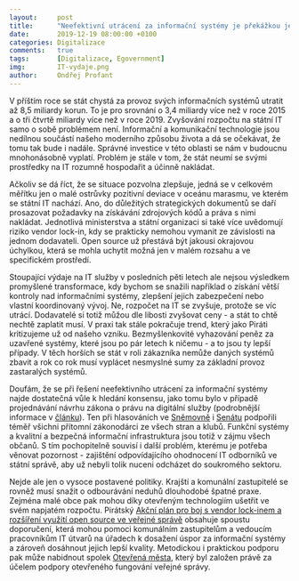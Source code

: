 ```yaml
---
layout:     post
title:      "Neefektivní utrácení za informační systémy je překážkou jejich rozvoje"
date:       2019-12-19 08:00:00 +0100
categories: Digitalizace
comments:   true
tags:       [Digitalizace, Egovernment]
img:        IT-vydaje.png
author:     Ondřej Profant
---
```


V příštím roce se stát chystá za provoz svých informačních systémů utratit až 8,5 miliardy korun. To je pro srovnání o 3,4 miliardy více než v roce 2015 a o tři čtvrtě miliardy více než v roce 2019. Zvyšování rozpočtu na státní IT samo o sobě problémem není. Informační a komunikační technologie jsou nedílnou součástí našeho moderního způsobu života a dá se očekávat, že tomu tak bude i nadále. Správné investice v této oblasti se nám v budoucnu mnohonásobně vyplatí. Problém je stále v tom, že stát neumí se svými prostředky na IT rozumně hospodařit a účinně nakládat.

<!--more-->

Ačkoliv se dá říct, že se situace pozvolna zlepšuje, jedná se v celkovém měřítku jen o malé ostrůvky pozitivní deviace v oceánu marasmu, ve kterém se státní IT nachází. Ano, do důležitých strategických dokumentů se daří prosazovat požadavky na získávání zdrojových kódů a práva s nimi nakládat. Jednotlivá ministerstva a státní organizaci si také více uvědomují riziko vendor lock-in, kdy se prakticky nemohou vymanit ze závislosti na jednom dodavateli. Open source už přestává být jakousi okrajovou úchylkou, která se mohla uchytit možná jen v malém rozsahu a ve specifickém prostředí.

Stoupající výdaje na IT služby v posledních pěti letech ale nejsou výsledkem promyšlené transformace, kdy bychom se snažili například o získání větší kontroly nad informačními systémy, zlepšení jejich zabezpečení nebo vlastní koordinovaný vývoj. Ne, rozpočet na IT se zvyšuje, protože se víc utrácí. Dodavatelé si totiž můžou dle libosti zvyšovat ceny - a stát to chtě nechtě zaplatit musí. V praxi tak stále pokračuje trend, který jako Piráti kritizujeme už od našeho vzniku. Bezmyšlenkovité vyhazování peněz za uzavřené systémy, které jsou po pár letech k ničemu - a to jsou ty lepší případy. V těch horších se stát v roli zákazníka nemůže daných systémů zbavit a rok co rok musí vyplácet nesmyslné sumy za základní provoz zastaralých systémů.

Doufám, že se při řešení neefektivního utrácení za informační systémy najde dostatečná vůle k hledání konsensu, jako tomu bylo v případě projednávání návrhu zákona o právu na digitální služby (podrobnější informace v [článku](https://www.profant.eu/2019/zpds.html)). Ten při hlasováních ve [Sněmovně](http://www.psp.cz/sqw/hlasy.sqw?G=71480&o=8) i [Senátu](https://www.senat.cz/xqw/xervlet/pssenat/hlasy?G=18527&O=12) podpořili téměř všichni přítomní zákonodárci ze všech stran a klubů. Funkční systémy a kvalitní a bezpečná informační infrastruktura jsou totiž v zájmu všech občanů. S tím pochopitelně souvisí i další problém, kterému je potřeba věnovat pozornost - zajištění odpovídajícího ohodnocení IT odborníků ve státní správě, aby už nebyli tolik nuceni odcházet do soukromého sektoru.

Nejde ale jen o vysoce postavené politiky. Krajští a komunální zastupitelé se rovněž musí snažit o odbourávání neduhů dlouhodobé špatné praxe. Zejména malé obce pak mohou díky otevřeným technologiím ušetřit ve svém napjatém rozpočtu. Pirátský [Akční plán pro boj s vendor lock-inem a rozšíření využití open source ve veřejné správě](https://www.profant.eu/assets/pdf/akcni-plan-opensource-v3.pdf) obsahuje spoustu doporučení, která mohou pomoci komunálním zastupitelům a vedoucím pracovníkům IT útvarů na úřadech k dosažení úspor za informační systémy a zároveň dosáhnout jejich lepší kvality. Metodickou i praktickou podporu pak může nabidnout spolek [Otevřená města](https://otevrenamesta.cz/), který byl založen právě za účelem podpory otevřeného fungování veřejné správy.
